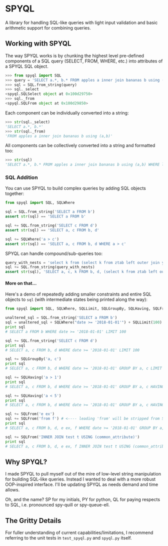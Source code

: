 # SPYQL
A library for handling SQL-like queries with light input validation and basic arithmetic support for combining queries.

## Working with SPYQL
The way SPYQL works is by chunking the highest level pre-defined components of a SQL query (SELECT, FROM, WHERE, etc.) into attributes of a SPYQL SQL object.
```python
>>> from spyql import SQL
>>> query = 'SELECT a.*, b.* FROM apples a inner join bananas b using (c,d) WHERE length(a.y) != length(b.z) and length(a.y) > 2 GROUP BY a.y HAVING count(a.y)<5 ORDER BY b.z LIMIT 15'
>>> sql = SQL.from_string(query)
>>> sql._select
<spyql.SQLSelect object at 0x100d29750>
>>> sql._from
<spyql.SQLFrom object at 0x100d29850>
```
Each component can be individually converted into a string:
```python
>>> str(sql._select)
'SELECT a.*, b.*'
>>> str(sql._from)
'FROM apples a inner join bananas b using (a,b)'
```
All components can be collectively converted into a string and formatted too:
```python
>>> str(sql)
'SELECT a.*, b.* FROM apples a inner join bananas b using (a,b) WHERE length(a.y) != length(b.z) and length(a.y) > 2 GROUP BY a.y HAVING count(a.y)<5 ORDER BY b.z LIMIT 15'
```
### SQL Addition
You can use SPYQL to build complex queries by adding SQL objects together:
```python
from spyql import SQL, SQLWhere

sql = SQL.from_string('SELECT a FROM b')
assert str(sql) == 'SELECT a FROM b'

sql += SQL.from_string('SELECT c FROM d')
assert str(sql) == 'SELECT a, c FROM b, d'

sql += SQLWhere('a > c')
assert str(sql) == 'SELECT a, c FROM b, d WHERE a > c'
```
SPYQL can handle compound/sub-queries too:
```python
query_with_nests = 'select k from (select k from ztab left outer join ytab using (date)) tabk where k in (select k from ytab where k > 5)'
sql += SQL.from_string(query_with_nests)
assert str(sql), 'SELECT a, c, k FROM b, d, (select k from ztab left outer join ytab using (date)) tabk WHERE a > c and k in (select k from ytab where k > 5)'
```
#### More on that...
Here's a demo of repeatedly adding smaller constraints and entire SQL objects to `sql` (with intermediate states being printed along the way):
```python
from spyql import SQL, SQLWhere, SQLLimit, SQLGroupBy, SQLHaving, SQLFrom

unaltered_sql = SQL.from_string('SELECT a FROM b')
sql = unaltered_sql + SQLWhere("date >= '2018-01-01'") + SQLLimit(100)
print sql
# SELECT a FROM b WHERE date >= '2018-01-01' LIMIT 100

sql += SQL.from_string('SELECT c FROM d')
print sql
# SELECT a, c FROM b, d WHERE date >= '2018-01-01' LIMIT 100

sql += SQLGroupBy('a, c')
print sql
# SELECT a, c FROM b, d WHERE date >= '2018-01-01' GROUP BY a, c LIMIT 100

sql += SQLHaving('a > 1')
print sql
# SELECT a, c FROM b, d WHERE date >= '2018-01-01' GROUP BY a, c HAVING a > 1 LIMIT 100

sql += SQLHaving('a < 5')
print sql
# SELECT a, c FROM b, d WHERE date >= '2018-01-01' GROUP BY a, c HAVING a > 1 and a < 5 LIMIT 100

sql += SQLFrom('e ex')
sql += SQLFrom('from f') # <---- leading 'from' will be stripped from SQL object to circumvent syntactic/semantic issues (all components are handled similarly)
print sql
# SELECT a, c FROM b, d, e ex, f WHERE date >= '2018-01-01' GROUP BY a, c HAVING a > 1 and a < 5 LIMIT 100

sql += SQLFrom('INNER JOIN test t USING (common_attribute)')
print sql
# SELECT a, c FROM b, d, e ex, f INNER JOIN test t USING (common_attribute) WHERE date >= '2018-01-01' GROUP BY a, c HAVING a > 1 and a < 5 LIMIT 100
```

## Why SPYQL?
I made SPYQL to pull myself out of the mire of low-level string manipulation for building SQL-like queries.  Instead I wanted to deal with a more robust OOP-inspired interface.  I'll be updating SPYQL as needs demand and time allows.

Oh, and the name? SP for my initials, PY for python, QL for paying respects to SQL, i.e. pronounced spy-quill or spy-queue-ell.

## The Gritty Details
For fuller understanding of current capabilities/limitations, I recommend referring to the unit tests in `test_spyql.py` and `spyql.py` itself.
